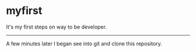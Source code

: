 # myfirst
It's my first steps on way to be developer.
___
A few minutes later I began see into git and clone this repository.
